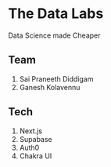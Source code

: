 # The Data Labs
Data Science made Cheaper

## Team
1. Sai Praneeth Diddigam
2. Ganesh Kolavennu

## Tech
1. Next.js
2. Supabase
3. Auth0
4. Chakra UI